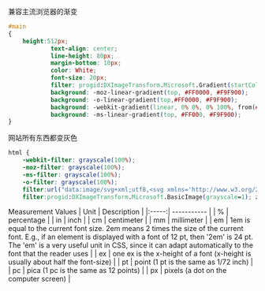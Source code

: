兼容主流浏览器的渐变
```css
#main
{
    height:512px;
            text-align: center;
            line-height: 80px;
            margin-bottom: 10px;
            color: White;
            font-size: 20px;
            filter: progid:DXImageTransform.Microsoft.Gradient(startColorStr='#FF0000',endColorStr='#F9F900',gradientType='0');
            background: -moz-linear-gradient(top, #FF0000, #F9F900);
            background: -o-linear-gradient(top,#FF0000, #F9F900);
            background: -webkit-gradient(linear, 0% 0%, 0% 100%, from(#FF0000), to(#F9F900));
            background: -ms-linear-gradient(top, #FF000, #F9F900);
}
```

网站所有东西都变灰色
```css
html { 
    -webkit-filter: grayscale(100%);
    -moz-filter: grayscale(100%);
    -ms-filter: grayscale(100%);
    -o-filter: grayscale(100%);
    filter:url("data:image/svg+xml;utf8,<svg xmlns='http://www.w3.org/2000/svg'><filter id='grayscale'><feColorMatrix type='matrix'  values='0.3333 0.3333 0.3333 0 0 0.3333 0.3333 0.3333 0 0 0.3333 0.3333 0.3333 0 0 0 0 0 1 0'/></filter></svg>#grayscalerayscale");
    filter:progid:DXImageTransform.Microsoft.BasicImage(grayscale=1); zoom: 1;}
```


Measurement Values
| Unit  | Description |
|:-----:| ----------- |
| % | percentage |
| in | inch |
| cm | centimeter |
| mm | millimeter |
| em | 1em is equal to the current font size. 2em means 2 times the size of the current font. E.g., if an element is displayed with a font of 12 pt, then '2em' is 24 pt. The 'em' is a very useful unit in CSS, since it can adapt automatically to the font that the reader uses |
| ex | one ex is the x-height of a font (x-height is usually about half the font-size) |
| pt | point (1 pt is the same as 1/72 inch) |
| pc | pica (1 pc is the same as 12 points) |
| px | pixels (a dot on the computer screen) |
